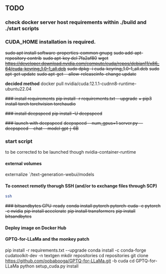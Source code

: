 ## TODO

### check docker server host requirements within ./build and ./start scripts

### CUDA_HOME installation is required.
~~sudo apt install software-properties-common gnupg~~
~~sudo add-apt-repository contrib~~
~~sudo apt-key del 7fa2af80~~
~~wget https://developer.download.nvidia.com/compute/cuda/repos/debian11/x86_64/cuda-keyring_1.0-1_all.deb~~
~~sudo dpkg -i cuda-keyring_1.0-1_all.deb~~
~~sudo apt-get update~~
~~sudo apt-get --allow-releaseinfo-change update~~

**decided method**
docker pull nvidia/cuda:12.1.1-cudnn8-runtime-ubuntu22.04

~~### install requirements~~ 
~~pip install -r requirements.txt --upgrade~~
~~+ pip3 install torch torchvision torchaudio~~


~~### install deepspeed~~
~~pip install -U deepspeed~~

~~### launch with deepspeed~~
~~deepspeed --num_gpus=1 server.py --deepspeed --chat --model gpt-j-6B~~

### start script
to be corrected to be launched though nvidia-container-runtime

#### external volumes
externalize `/text-generation-webui/models

#### To connect remotly thorugh SSH (and/or to exchange files through SCP)

```bash
ssh 
```

~~### bitsandbytes GPU-ready~~
~~conda install pytorch pytorch-cuda -c pytorch -c nvidia~~
~~pip install accelerate~~
~~pip install transformers~~
~~pip install bitsandbytes~~

#### Deploy image on Docker Hub

#### GPTQ-for-LLaMa and the monkey patch
pip install -r requirements.txt --upgrade
conda install -c conda-forge cudatoolkit-dev -n textgen
mkdir repositories
cd repositories
git clone https://github.com/oobabooga/GPTQ-for-LLaMa.git -b cuda
cd GPTQ-for-LLaMa
python setup_cuda.py install
